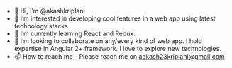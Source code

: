 - 👋 Hi, I’m @akashkriplani
- 👀 I’m interested in developing cool features in a web app using latest technology stacks
- 🌱 I’m currently learning React and Redux.
- 💞️ I’m looking to collaborate on any/every kind of web app. I hold expertise in Angular 2+ framework. I love to explore new technologies.
- 📫 How to reach me - Please reach me on aakash23kriplani@gmail.com

<!---
akashkriplani/akashkriplani is a ✨ special ✨ repository because its `README.md` (this file) appears on your GitHub profile.
You can click the Preview link to take a look at your changes.
--->
